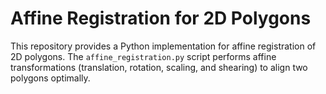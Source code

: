 # Affine Registration for 2D Polygons

This repository provides a Python implementation for affine registration of 2D polygons. The `affine_registration.py` script performs affine transformations (translation, rotation, scaling, and shearing) to align two polygons optimally.
